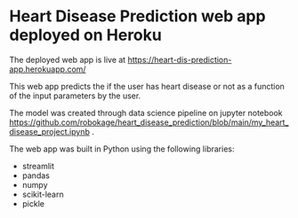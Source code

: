 # Heart Disease Prediction web app deployed on Heroku

The deployed web app is live at https://heart-dis-prediction-app.herokuapp.com/

This web app predicts the if the user has heart disease or not as a function of the input parameters by the user.

The model was created through data science pipeline on jupyter notebook https://github.com/robokage/heart_disease_prediction/blob/main/my_heart_disease_project.ipynb .


The web app was built in Python using the following libraries:
<ul>
  <li>streamlit</li>
<li>pandas</li>
<li>numpy</li>
<li>scikit-learn</li>
<li>pickle</li>
</ul>
